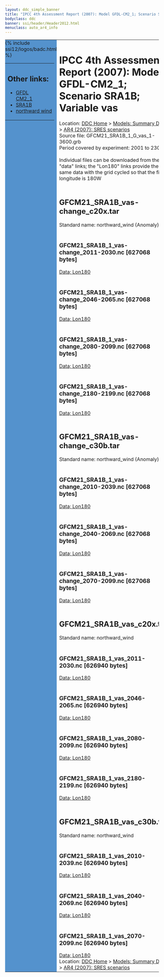 ```yaml
---
layout: ddc_simple_banner
title: "IPCC 4th Assessment Report (2007): Model GFDL-CM2_1; Scenario SRA1B; Variable vas"
bodyclass: ddc
banner: ssi/header/Header2012.html
menuclass: auto_ar4_info
---
```



<table width="100%" border="0" cellspacing="0" cellpadding="0" style="border-collapse: collapse;">
<tr style="margin:0;padding:0;border:0;">
<td style="margin:0;padding:0;border:0;height:1pt;width:150pt;background:#5492CD;" valign="top" >

<div id="lh-col2" class="auto_ar4_info">
<table class="menumain" bgcolor="#5492CD" cellspacing="0" width="100%" border="0">
<tr><td>
<h2> Other links:</h2>
<ul>
<li><a href="/auto/ar4/model-GFDL-CM2_1.html">GFDL<br/>CM2_1</a></li>
<li><a href="/auto/ar4/scenario-SRA1B.html">SRA1B</a></li>
<li><a href="/auto/ar4/var-northward_wind.html">northward wind</a></li>
</ul>
</td></tr>
{% include ssi12/logos/badc.html %}
</table>
</div>
</td>
<td><h1>IPCC 4th Assessment Report (2007): Model GFDL-CM2_1; Scenario SRA1B; Variable vas</h1>

<!-- Breadcrumb1 -->
<div id="breadcrumb1" align="left">
Location: <a href="/index.html">DDC Home</a> > <a href="/sim/gcm_clim/">Models: Summary Data</a>
> <a href="/sim/gcm_clim/SRES_AR4/index.html">AR4 (2007): SRES scenarios</a>
</div>
<!-- End of Breadcrumb1 -->Source file: GFCM21_SRA1B_1_G_vas_1-3600.grb
<br/>
Period covered by experiment: 2001 to 2300<br/>
<br/>Individual files can be downloaded from the "data" links; the "Lon180" links provide the same data
         with the grid cycled so that the first longitude is 180W<br/>
<br/><h2>GFCM21_SRA1B_vas-change_c20x.tar</h2>
Standard name: northward_wind (Anomaly)<br>
<br/><h3>GFCM21_SRA1B_1_vas-change_2011-2030.nc [627068 bytes]</h3>
<a href="/cgi-bin/downl/ar4_nc/vas/GFCM21_SRA1B_1_vas-change_2011-2030.nc">Data; </a><a href="/cgi-bin/downl/ar4_nc/vas/GFCM21_SRA1B_1_vas-change_2011-2030.cyto180.nc"> Lon180</a><br/>
<br/><h3>GFCM21_SRA1B_1_vas-change_2046-2065.nc [627068 bytes]</h3>
<a href="/cgi-bin/downl/ar4_nc/vas/GFCM21_SRA1B_1_vas-change_2046-2065.nc">Data; </a><a href="/cgi-bin/downl/ar4_nc/vas/GFCM21_SRA1B_1_vas-change_2046-2065.cyto180.nc"> Lon180</a><br/>
<br/><h3>GFCM21_SRA1B_1_vas-change_2080-2099.nc [627068 bytes]</h3>
<a href="/cgi-bin/downl/ar4_nc/vas/GFCM21_SRA1B_1_vas-change_2080-2099.nc">Data; </a><a href="/cgi-bin/downl/ar4_nc/vas/GFCM21_SRA1B_1_vas-change_2080-2099.cyto180.nc"> Lon180</a><br/>
<br/><h3>GFCM21_SRA1B_1_vas-change_2180-2199.nc [627068 bytes]</h3>
<a href="/cgi-bin/downl/ar4_nc/vas/GFCM21_SRA1B_1_vas-change_2180-2199.nc">Data; </a><a href="/cgi-bin/downl/ar4_nc/vas/GFCM21_SRA1B_1_vas-change_2180-2199.cyto180.nc"> Lon180</a><br/>
<br/><h2>GFCM21_SRA1B_vas-change_c30b.tar</h2>
Standard name: northward_wind (Anomaly)<br>
<br/><h3>GFCM21_SRA1B_1_vas-change_2010-2039.nc [627068 bytes]</h3>
<a href="/cgi-bin/downl/ar4_nc/vas/GFCM21_SRA1B_1_vas-change_2010-2039.nc">Data; </a><a href="/cgi-bin/downl/ar4_nc/vas/GFCM21_SRA1B_1_vas-change_2010-2039.cyto180.nc"> Lon180</a><br/>
<br/><h3>GFCM21_SRA1B_1_vas-change_2040-2069.nc [627068 bytes]</h3>
<a href="/cgi-bin/downl/ar4_nc/vas/GFCM21_SRA1B_1_vas-change_2040-2069.nc">Data; </a><a href="/cgi-bin/downl/ar4_nc/vas/GFCM21_SRA1B_1_vas-change_2040-2069.cyto180.nc"> Lon180</a><br/>
<br/><h3>GFCM21_SRA1B_1_vas-change_2070-2099.nc [627068 bytes]</h3>
<a href="/cgi-bin/downl/ar4_nc/vas/GFCM21_SRA1B_1_vas-change_2070-2099.nc">Data; </a><a href="/cgi-bin/downl/ar4_nc/vas/GFCM21_SRA1B_1_vas-change_2070-2099.cyto180.nc"> Lon180</a><br/>
<br/><h2>GFCM21_SRA1B_vas_c20x.tar</h2>
Standard name: northward_wind<br>
<br/><h3>GFCM21_SRA1B_1_vas_2011-2030.nc [626940 bytes]</h3>
<a href="/cgi-bin/downl/ar4_nc/vas/GFCM21_SRA1B_1_vas_2011-2030.nc">Data; </a><a href="/cgi-bin/downl/ar4_nc/vas/GFCM21_SRA1B_1_vas_2011-2030.cyto180.nc"> Lon180</a><br/>
<br/><h3>GFCM21_SRA1B_1_vas_2046-2065.nc [626940 bytes]</h3>
<a href="/cgi-bin/downl/ar4_nc/vas/GFCM21_SRA1B_1_vas_2046-2065.nc">Data; </a><a href="/cgi-bin/downl/ar4_nc/vas/GFCM21_SRA1B_1_vas_2046-2065.cyto180.nc"> Lon180</a><br/>
<br/><h3>GFCM21_SRA1B_1_vas_2080-2099.nc [626940 bytes]</h3>
<a href="/cgi-bin/downl/ar4_nc/vas/GFCM21_SRA1B_1_vas_2080-2099.nc">Data; </a><a href="/cgi-bin/downl/ar4_nc/vas/GFCM21_SRA1B_1_vas_2080-2099.cyto180.nc"> Lon180</a><br/>
<br/><h3>GFCM21_SRA1B_1_vas_2180-2199.nc [626940 bytes]</h3>
<a href="/cgi-bin/downl/ar4_nc/vas/GFCM21_SRA1B_1_vas_2180-2199.nc">Data; </a><a href="/cgi-bin/downl/ar4_nc/vas/GFCM21_SRA1B_1_vas_2180-2199.cyto180.nc"> Lon180</a><br/>
<br/><h2>GFCM21_SRA1B_vas_c30b.tar</h2>
Standard name: northward_wind<br>
<br/><h3>GFCM21_SRA1B_1_vas_2010-2039.nc [626940 bytes]</h3>
<a href="/cgi-bin/downl/ar4_nc/vas/GFCM21_SRA1B_1_vas_2010-2039.nc">Data; </a><a href="/cgi-bin/downl/ar4_nc/vas/GFCM21_SRA1B_1_vas_2010-2039.cyto180.nc"> Lon180</a><br/>
<br/><h3>GFCM21_SRA1B_1_vas_2040-2069.nc [626940 bytes]</h3>
<a href="/cgi-bin/downl/ar4_nc/vas/GFCM21_SRA1B_1_vas_2040-2069.nc">Data; </a><a href="/cgi-bin/downl/ar4_nc/vas/GFCM21_SRA1B_1_vas_2040-2069.cyto180.nc"> Lon180</a><br/>
<br/><h3>GFCM21_SRA1B_1_vas_2070-2099.nc [626940 bytes]</h3>
<a href="/cgi-bin/downl/ar4_nc/vas/GFCM21_SRA1B_1_vas_2070-2099.nc">Data; </a><a href="/cgi-bin/downl/ar4_nc/vas/GFCM21_SRA1B_1_vas_2070-2099.cyto180.nc"> Lon180</a><br/>
<!-- Breadcrumb2 -->
<div id="breadcrumb2" align="left">
Location: <a href="/index.html">DDC Home</a> > <a href="/sim/gcm_clim/">Models: Summary Data</a>
> <a href="/sim/gcm_clim/SRES_AR4/index.html">AR4 (2007): SRES scenarios</a>
</div>
<!-- End of Breadcrumb2 --></td></tr></table>

